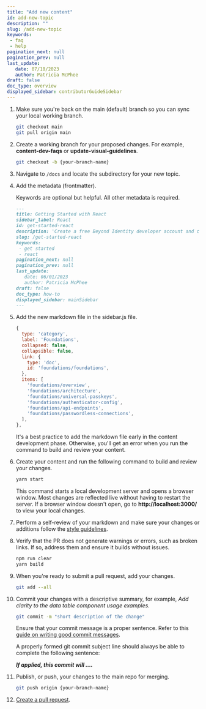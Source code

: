 ```yaml
---
title: "Add new content"
id: add-new-topic
description: ""
slug: /add-new-topic
keywords: 
 - faq
 - help
pagination_next: null
pagination_prev: null
last_update: 
   date: 07/18/2023
   author: Patricia McPhee
draft: false
doc_type: overview
displayed_sidebar: contributorGuideSidebar
---
```


<!-- Reference links -->
[style-guide]: ./style-guide.md
[markdown]: ./markdown-reference.md
[contributor]: ./contribute.md
[site]: https://docs.beyondidentity.com/
[issues]: https://github.com/gobeyondidentity/customer-docs/issues
[repo]: https://github.com/gobeyondidentity/customer-docs
[pr]: https://github.com/gobeyondidentity/customer-docs/pulls
[enhancements]: https://github.com/gobeyondidentity/customer-docs/issues/new?assignees=&labels=%F0%9F%8C%9F+enhancement&projects=&template=enhancement.yml
[get-started]: ./get-started.md


1. Make sure you're back on the main (default) branch so you can sync your local working branch.

   ```bash
   git checkout main
   git pull origin main
   ```

2. Create a working branch for your proposed changes. For example, **content-dev-faqs** or **update-visual-guidelines**.

   ```bash
   git checkout -b {your-branch-name}
   ```

3. Navigate to `/docs` and locate the subdirectory for your new topic.

4. Add the metadata (frontmatter).

   Keywords are optional but helpful. All other metadata is required.

   ```markdown
   ---
   title: Getting Started with React
   sidebar_label: React
   id: get-started-react
   description: 'Create a free Beyond Identity developer account and connect it to our sample application. This application demonstrates common workflows, like creating realms, applications, and passkeys (public-private key pairs) for user authentication.'
   slug: /get-started-react
   keywords: 
    - get started
    - react
   pagination_next: null
   pagination_prev: null
   last_update: 
      date: 06/01/2023
      author: Patricia McPhee
   draft: false
   doc_type: how-to
   displayed_sidebar: mainSidebar
   ---
   ```

5. Add the new markdown file in the sidebar.js file.

   ```javascript
   {
     type: 'category',
     label: 'Foundations',  
     collapsed: false, 
     collapsible: false,     
     link: {
       type: 'doc',
       id: 'foundations/foundations',
     },  
     items: [ 
       'foundations/overview', 
       'foundations/architecture',
       'foundations/universal-passkeys',
       'foundations/authenticator-config',
       'foundations/api-endpoints',
       'foundations/passwordless-connections',
     ],
   },
   ```
   
   It's a best practice to add the markdown file early in the content development phase. Otherwise, you\'ll get an error when you run the command to build and review your content.

6. Create your content and run the following command to build and review your changes.

   ```bash
   yarn start
   ```

   This command starts a local development server and opens a browser window. Most changes are reflected live without having to restart the server. If a browser window doesn't open, go to **http://localhost:3000/** to view your local changes. 

1. Perform a self-review of your markdown and make sure your changes or additions follow the [style guidelines](./style-guide.md).

1. Verify that the PR does not generate warnings or errors, such as broken links. If so, address them and ensure it builds without issues.
  
   ```bash
   npm run clear
   yarn build
   ```

7. When you're ready to submit a pull request, add your changes.

   ```bash
   git add --all
   ```

8. Commit your changes with a descriptive summary, for example, *Add clarity to the data table component usage examples*.

   ```bash
   git commit -m "short description of the change"
   ```

   Ensure that your commit message is a proper sentence. Refer to this [guide on writing good commit messages](https://cbea.ms/git-commit/).

   A properly formed git commit subject line should always be able to complete the following sentence:

   ***If applied, this commit will ....***

9. Publish, or push, your changes to the main repo for merging. 

   ```bash
   git push origin {your-branch-name}
   ```

1. [Create a pull request](./create-pull-request).